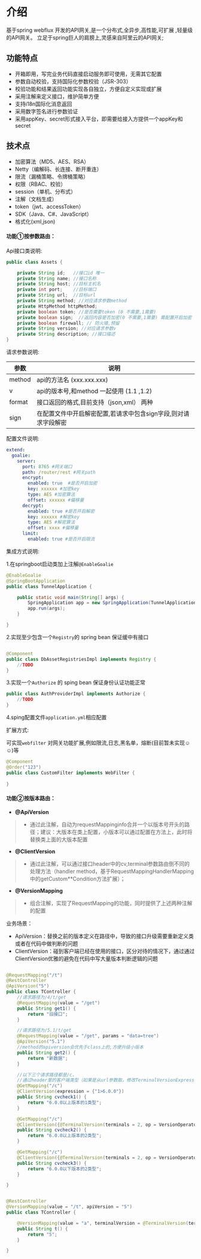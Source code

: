 # 介绍

基于spring webflux 开发的API网关,是一个分布式,全异步,高性能,可扩展 ,轻量级的API网关。 立足于spring巨人的肩膀上,灵感来自阿里云的API网关;

## 功能特点

- 开箱即用，写完业务代码直接启动服务即可使用，无需其它配置
- 参数自动校验，支持国际化参数校验（JSR-303）
- 校验功能和结果返回功能实现各自独立，方便自定义实现或扩展
- 采用注解来定义接口，维护简单方便
- 支持i18n国际化消息返回
- 采用数字签名进行参数验证
- 采用appKey、secret形式接入平台，即需要给接入方提供一个appKey和secret

## 技术点

- 加密算法（MD5、AES、RSA）
- Netty（编解码、长连接、断开重连）
- 限流（漏桶策略、令牌桶策略）
- 权限（RBAC、校验）
- session（单机、分布式）
- 注解（文档生成）
- token（jwt、accessToken）
- SDK（Java、C#、JavaScript）
- 格式化(xml,json)

#### 功能①按参数路由：

Api接口类说明:
```java
public class Assets {

    private String id;   //接口id 唯一
    private String name; //接口名称
    private String host; //目标主机名
    private int port;    //目标端口
    private String url;  //目标url
    private String method; //对应请求参数method
    private HttpMethod httpMethod;
    private boolean token; //是否需要token (0 不需要,1需要)
    private boolean sign;  //返回内容是否加密(0 不需要,1需要) 需配置开启加密
    private boolean firewall; // 防火墙,预留
    private String version; //对应请求参数v
    private String description; //接口描述
}
```

请求参数说明:

|   参数   |   说明   |  
| ---- | ---- |
|   method   |  api的方法名   (xxx.xxx.xxx) |  
|  v    |    api的版本号,和method 一起使用 (1.1 ,1.2) |
|   format   |  接口返回的格式,目前支持（json,xml） 两种   |
|   sign   |   在配置文件中开启解密配置,若请求中包含sign字段,则对请求字段解密   |

配置文件说明:
```yaml
extend:
  goalie:
    server:
      port: 8765 #网关端口
      path: /router/rest #网关path
      encrypt:
        enabled: true  #是否开启加密
        key: xxxxxx #加密key
        type: AES #加密算法
        offset: xxxxxx #偏移量
      decrypt:
        enabled: true #是否开启解密
        key: xxxxxx #解密key
        type: AES #解密算法
        offset: xxxx #偏移量
      limit:
        enabled: true #是否开启限流

```

集成方式说明:

1.在springboot启动类加上注解`@EnableGoalie`
```java
@EnableGoalie
@SpringBootApplication
public class TunnelApplication {

    public static void main(String[] args) {
        SpringApplication app = new SpringApplication(TunnelApplication.class);
        app.run(args);
    }

}

```

2.实现至少包含一个`Registry`的 spring bean 保证缓中有接口
```java

@Component
public class DbAssetRegistriesImpl implements Registry {
    //TODO
}

```
3.实现一个`Authorize` 的 sping bean 保证身份认证功能正常

```java
public class AuthProviderImpl implements Authorize {
    //TODO
}
```

4.sping配置文件`application.yml`相应配置

扩展方式:

可实现`webfilter` 对网关功能扩展,例如限流,日志,黑名单，熔断(目前暂未实现☺☺)等

```java
@Component
@Order("123")
public class CustomFilter implements WebFilter {
    
}
```
#### 功能②按版本路由：

- **@ApiVersion**

> * 通过此注解，自动为requestMappinginfo合并一个以版本号开头的路径；建议：大版本在类上配置，小版本可以通过配置在方法上，此时将替换类上面的大版本配置

- **@ClientVersion**

> * 通过此注解，可以通过接口header中的cv,terminal参数路由倒不同的处理方法（handler method，基于RequestMappingHandlerMapping中的getCustom**Condition方法扩展）；

- **@VersionMapping**

> * 组合注解，实现了RequestMapping的功能，同时提供了上述两种注解的配置

业务场景：

- ApiVersion：替换之前的版本定义在路径中，导致的接口升级需要重新定义类或者在代码中做判断的问题
- ClientVersion：碰到客户端已经在使用的接口，区分对待的情况下，通过通过ClientVersion优雅的避免在代码中写大量版本判断逻辑的问题

```java

@RequestMapping("/t")
@RestController
@ApiVersion("5")
public class TController {
    //请求路径为/4/t/get
    @RequestMapping(value = "/get")
    public String get1() {
        return "旧接口";
    }

    //请求路径为/5.1/t/get
    @RequestMapping(value = "/get", params = "data=tree")
    @ApiVersion("5.1")
    //method的apiversion会优先于class上的,方便升级小版本
    public String get2() {
        return "新数据";
    }

    //以下三个请求路径都是/c，
    //通过header里的客户端类型（如果是从url参数取，修改TerminalVersionExpression即可）以及版本号路由到不同方法
    @GetMapping("/c")
    @ClientVersion(expression = {"1>6.0.0"})
    public String cvcheck1() {
        return "6.0.0以上版本的1类型";
    }

    @GetMapping("/c")
    @ClientVersion({@TerminalVersion(terminals = 2, op = VersionOperator.GT, version = "6.0.0")})
    public String cvcheck2() {
        return "6.0.0以上版本的2类型";
    }

    @GetMapping("/c")
    @ClientVersion({@TerminalVersion(terminals = 2, op = VersionOperator.LTE, version = "6.0.0")})
    public String cvcheck3() {
        return "6.0.0以下版本的2类型";
    }

}

```

```java

@RestController
@VersionMapping(value = "/t", apiVersion = "5")
public class TController {

    @VersionMapping(value = "a", terminalVersion = @TerminalVersion(terminals = 1, op = VersionOperator.EQ, version = "3.0"))
    public String t() {
        return "5";
    }

}
```
